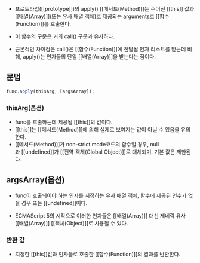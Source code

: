 - 프로토타입([[prototype]])의 apply() [[메서드(Method)]]는 주어진 [[this]] 값과 [[배열(Array)]](또는 유사 배열 객체)로 제공되는 arguments로 [[함수(Function)]]를 호출한다.

- 이 함수의 구문은 거의 call() 구문과 유사하다.
- 근본적인 차이점은 call()은 [[함수(Function)]]에 전달될 인자 리스트를 받는데 비해, apply()는 인자들의 단일 [[배열(Array)]]을 받는다는 점이다.


## 문법

```js
func.apply(thisArg, [argsArray]);
```

### thisArg(옵션)

- func를 호출하는데 제공될 [[this]]의 값이다.
- [[this]]는 [[메서드(Method)]]에 의해 실제로 보여지는 값이 아닐 수 있음을 유의한다.
- [[메서드(Method)]]가 non-strict mode코드의 함수일 경우, null과 [[undefined]]가 [[전역 객체(Global Object)]]로 대체되며, 기본 값은 제한된다.

## argsArray(옵션)

- func이 호출되어야 하는 인자를 지정하는 유사 배열 객체, 함수에 제공된 인수가 없을 경우 또는 [[undefined]]이다.

- ECMAScript 5의 시작으로 이러한 인자들은 [[배열(Array)]] 대신 제네릭 유사 [[배열(Array)]] [[객체(Object)]]로 사용될 수 있다.

### 반환 값

- 지정한 [[this]]값과 인자들로 호출한 [[함수(Function)]]의 결과를 반환한다.